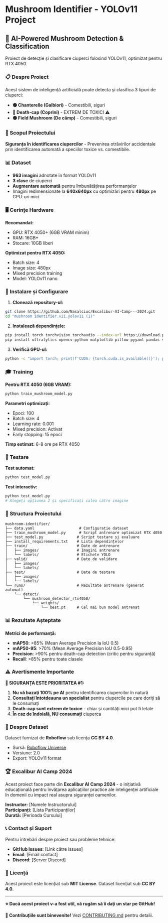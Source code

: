 # Mushroom Identifier - YOLOv11 Project
## 🍄 AI-Powered Mushroom Detection & Classification

Proiect de detecție și clasificare ciuperci folosind YOLOv11, optimizat pentru RTX 4050.

### 📋 Despre Proiect

Acest sistem de inteligență artificială poate detecta și clasifica 3 tipuri de ciuperci:

- **🟢 Chanterelle (Galbiori)** - Comestibili, siguri
- **🔴 Death-cap (Coprini)** - EXTREM DE TOXICI ⚠️
- **🟢 Field Mushroom (De câmp)** - Comestibili, siguri

### 🎯 Scopul Proiectului

**Siguranța în identificarea ciupercilor** - Prevenirea otrăvirilor accidentale prin identificarea automată a speciilor toxice vs. comestibile.

### 📊 Dataset

- **963 imagini** adnotate în format YOLOv11
- **3 clase** de ciuperci 
- **Augmentare automată** pentru îmbunătățirea performanțelor
- Imagini redimensionate la **640x640px** cu optimizări pentru **480px** pe GPU-uri mici

### 🖥️ Cerințe Hardware

**Recomandat:**
- GPU: RTX 4050+ (6GB VRAM minim)
- RAM: 16GB+
- Stocare: 10GB liberi

**Optimizat pentru RTX 4050:**
- Batch size: 4
- Image size: 480px
- Mixed precision training
- Model: YOLOv11 nano

### 🚀 Instalare și Configurare

1. **Clonează repository-ul:**
```bash
git clone https://github.com/Nasalciuc/Excalibur-AI-Camp---2024.git
cd "mushroom identifier.v2i.yolov11 (1)"
```

2. **Instalează dependințele:**
```bash
pip install torch torchvision torchaudio --index-url https://download.pytorch.org/whl/cu118
pip install ultralytics opencv-python matplotlib pillow pyyaml pandas seaborn
```

3. **Verifică GPU-ul:**
```bash
python -c "import torch; print(f'CUDA: {torch.cuda.is_available()}'); print(f'GPU: {torch.cuda.get_device_name()}')"
```

### 🎓 Training

**Pentru RTX 4050 (6GB VRAM):**
```bash
python train_mushroom_model.py
```

**Parametri optimizați:**
- Epoci: 100
- Batch size: 4
- Learning rate: 0.001
- Mixed precision: Activat
- Early stopping: 15 epoci

**Timp estimat:** 6-8 ore pe RTX 4050

### 🧪 Testare

**Test automat:**
```bash
python test_model.py
```

**Test interactiv:**
```bash
python test_model.py
# Alegeți opțiunea 2 și specificați calea către imagine
```

### 📁 Structura Proiectului

```
mushroom-identifier/
├── data.yaml                    # Configurație dataset
├── train_mushroom_model.py      # Script antrenare optimizat RTX 4050
├── test_model.py               # Script testare și evaluare
├── install_requirements.txt    # Lista dependințelor
├── train/                      # Date de antrenare
│   ├── images/                 # Imagini antrenare
│   └── labels/                 # Etichete YOLO
├── valid/                      # Date de validare
│   ├── images/
│   └── labels/
├── test/                       # Date de testare
│   ├── images/
│   └── labels/
└── runs/                       # Rezultate antrenare (generat automat)
    └── detect/
        └── mushroom_detector_rtx4050/
            └── weights/
                └── best.pt     # Cel mai bun model antrenat
```

### 📊 Rezultate Așteptate

**Metrici de performanță:**
- **mAP50**: >85% (Mean Average Precision la IoU 0.5)
- **mAP50-95**: >70% (Mean Average Precision IoU 0.5-0.95)
- **Precision**: >90% pentru death-cap detection (critic pentru siguranță)
- **Recall**: >85% pentru toate clasele

### ⚠️ Avertismente Importante

**🚨 SIGURANȚA ESTE PRIORITATEA #1:**

1. **Nu vă bazați 100% pe AI** pentru identificarea ciupercilor în natură
2. **Consultați întotdeauna un specialist** pentru ciupercile pe care doriți să le consumați
3. **Death-cap sunt extrem de toxice** - chiar și cantități mici pot fi letale
4. **În caz de îndoială, NU consumați** ciuperca

### 🔬 Despre Dataset

Dataset furnizat de **Roboflow** sub licența **CC BY 4.0**.
- Sursă: [Roboflow Universe](https://universe.roboflow.com/workspace-zbvbx/mushroom-identifier-lyqa4)
- Versiune: 2.0
- Export: YOLOv11 format

### 🏆 Excalibur AI Camp 2024

Acest proiect face parte din **Excalibur AI Camp 2024** - o inițiativă educațională pentru învățarea aplicațiilor practice ale inteligenței artificiale în domenii cu impact real asupra siguranței oamenilor.

**Instructor:** [Numele Instructorului]  
**Participanți:** [Lista Participanților]  
**Durată:** [Perioada Cursului]

### 📞 Contact și Suport

Pentru întrebări despre proiect sau probleme tehnice:
- **GitHub Issues**: [Link către issues]
- **Email**: [Email contact]
- **Discord**: [Server Discord]

### 📄 Licență

Acest proiect este licențiat sub **MIT License**.
Dataset licențiat sub **CC BY 4.0**.

---

**⭐ Dacă acest proiect v-a fost util, vă rugăm să îi dați un star pe GitHub!**

**🤝 Contribuțiile sunt binevenite!** Vezi [CONTRIBUTING.md](CONTRIBUTING.md) pentru detalii.